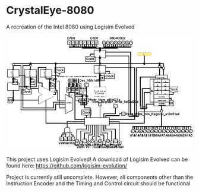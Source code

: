 # CrystalEye-8080
A recreation of the Intel 8080 using Logisim Evolved

![Current state of the CPU wiring](Current%20CPU.png)

This project uses Logisim Evolved!
A download of Logisim Evolved can be found here: 
https://github.com/logisim-evolution/

Project is currently still uncomplete. However, all 
components other than the Instruction Encoder and
the Timing and Control circuit should be functional
